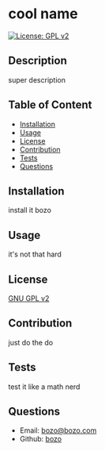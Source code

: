
  # cool name

  
  [![License: GPL v2](https://img.shields.io/badge/License-GPL_v2-blue.svg)](https://www.gnu.org/licenses/old-licenses/gpl-2.0.en.html)

  ## Description
  super description

  ## Table of Content
  * [Installation](#installation)
  * [Usage](#usage)
  * [License](#license)
  * [Contribution](#contribution)
  * [Tests](#tests)
  * [Questions](#questions)

  ## Installation
  install it bozo
  
  ## Usage
  it's not that hard
  
  
  ## License
  
  [GNU GPL v2](https://www.gnu.org/licenses/old-licenses/gpl-2.0.en.html)
  


  ## Contribution
  just do the do

  ## Tests
  test it like a math nerd

  ## Questions
  * Email: [bozo@bozo.com](bozo@bozo.com)
  * Github: [bozo](https://github.com/bozo)

